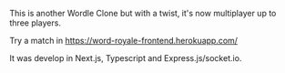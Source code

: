 This is another Wordle Clone but with a twist, it's now multiplayer up to three players.

Try a match in https://word-royale-frontend.herokuapp.com/

It was develop in Next.js, Typescript and Express.js/socket.io.
